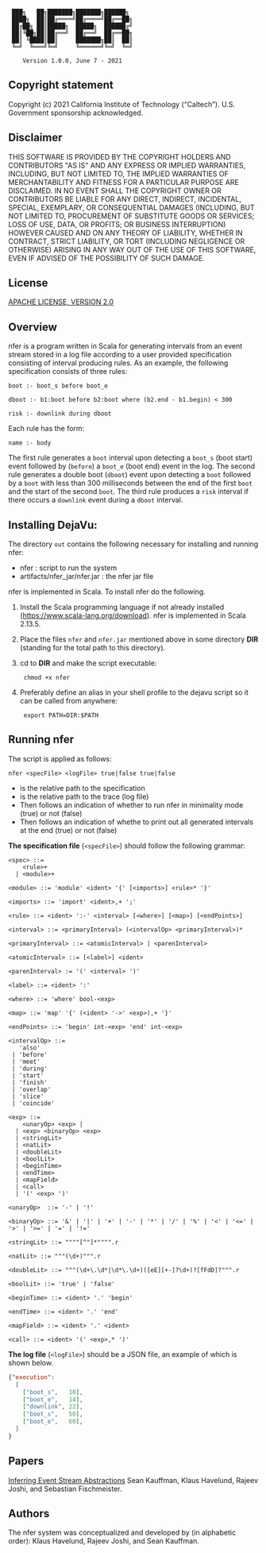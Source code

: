 

     ███╗   ██╗███████╗███████╗██████╗
     ████╗  ██║██╔════╝██╔════╝██╔══██╗
     ██╔██╗ ██║█████╗  █████╗  ██████╔╝
     ██║╚██╗██║██╔══╝  ██╔══╝  ██╔══██╗
     ██║ ╚████║██║     ███████╗██║  ██║
     ╚═╝  ╚═══╝╚═╝     ╚══════╝╚═╝  ╚═╝

        Version 1.0.0, June 7 - 2021

## Copyright statement

Copyright (c) 2021 California Institute of Technology (“Caltech”). U.S. Government sponsorship acknowledged.

## Disclaimer

THIS SOFTWARE IS PROVIDED BY THE COPYRIGHT HOLDERS AND CONTRIBUTORS "AS IS" AND ANY EXPRESS OR IMPLIED WARRANTIES, INCLUDING, BUT NOT LIMITED TO, THE IMPLIED WARRANTIES OF MERCHANTABILITY AND FITNESS FOR A PARTICULAR PURPOSE ARE DISCLAIMED. IN NO EVENT SHALL THE COPYRIGHT OWNER OR CONTRIBUTORS BE LIABLE FOR ANY DIRECT, INDIRECT, INCIDENTAL, SPECIAL, EXEMPLARY, OR CONSEQUENTIAL DAMAGES (INCLUDING, BUT NOT LIMITED TO, PROCUREMENT OF SUBSTITUTE GOODS OR SERVICES; LOSS OF USE, DATA, OR PROFITS; OR BUSINESS INTERRUPTION) HOWEVER CAUSED AND ON ANY THEORY OF LIABILITY, WHETHER IN CONTRACT, STRICT LIABILITY, OR TORT (INCLUDING NEGLIGENCE OR OTHERWISE) ARISING IN ANY WAY OUT OF THE USE OF THIS SOFTWARE, EVEN IF ADVISED OF THE POSSIBILITY OF SUCH DAMAGE.

## License

[APACHE LICENSE, VERSION 2.0](https://www.apache.org/licenses/LICENSE-2.0.txt)

## Overview

nfer is a program written in Scala for generating intervals from an event stream stored in a log file according to a user provided specification consisting of interval producing rules. As an example, the following specification consists of 
three rules:

```
boot :- boot_s before boot_e

dboot :- b1:boot before b2:boot where (b2.end - b1.begin) < 300

risk :- downlink during dboot
```

Each rule has the form:

```
name :- body
```

The first rule generates a `boot` interval upon detecting a `boot_s` (boot start) event followed by (`before`) a `boot_e` (boot end) event
in the log. The second rule generates a double boot (`dboot`) event upon detecting a `boot` followed by a `boot`
with less than 300 milliseconds between the end of the first `boot` and the start of the second `boot`.
The third rule produces a `risk` interval if there occurs a `downlink` event during a `dboot` interval.

## Installing DejaVu:

The directory ``out`` contains the following necessary for installing and running nfer:

* nfer                         : script to run the system
* artifacts/nfer_jar/nfer.jar  : the nfer jar file

nfer is implemented in Scala. To install nfer do the following.

1. Install the Scala programming language if not already installed (https://www.scala-lang.org/download). nfer is implemented in Scala 2.13.5.
2. Place the files ``nfer`` and ``nfer.jar`` mentioned above in some directory **DIR** (standing for the total path to this directory).
3. cd to  **DIR** and make the script executable:

        chmod +x nfer

4. Preferably define an alias in your shell profile to the dejavu script so it can be called from anywhere:

        export PATH=DIR:$PATH

## Running nfer

The script is applied as follows:

    nfer <specFile> <logFile> true|false true|false

- <specFile> is the relative path to the specification
- <traceFile> is the relative path to the trace (log file)
- Then follows an indication of whether to run nfer in minimality mode (true) or not (false)
- Then follows an indication of whethe to print out all generated intervals at the end (true) or not (false)


**The specification file** (``<specFile>``) should follow the following grammar:

```
<spec> ::= 
    <rule>+ 
  | <module>+

<module> ::= 'module' <ident> '{' [<imports>] <rule>* '}'

<imports> ::= 'import' <ident>,+ ';'

<rule> ::= <ident> ':-' <interval> [<where>] [<map>] [<endPoints>]

<interval> ::= <primaryInterval> (<intervalOp> <primaryInterval>)*

<primaryInterval> ::= <atomicInterval> | <parenInterval>

<atomicInterval> ::= [<label>] <ident>

<parenInterval> := '(' <interval> ')'

<label> ::= <ident> ':'

<where> ::= 'where' bool-<exp>

<map> ::= 'map' '{' (<ident> '->' <exp>),+ '}'

<endPoints> ::= 'begin' int-<exp> 'end' int-<exp>

<intervalOp> ::= 
   'also' 
 | 'before' 
 | 'meet' 
 | 'during' 
 | 'start' 
 | 'finish' 
 | 'overlap' 
 | 'slice' 
 | 'coincide'

<exp> ::=
    <unaryOp> <exp> |
  | <exp> <binaryOp> <exp>
  | <stringLit>
  | <natLit>
  | <doubleLit>
  | <boolLit>
  | <beginTime>
  | <endTime>
  | <mapField>
  | <call>
  | '(' <exp> ')'

<unaryOp>  ::= '-' | '!'

<binaryOp> ::= '&' | '|' | '+' | '-' | '*' | '/' | '%' | '<' | '<=' | '>' | '>=' | '=' | '!='

<stringLit> ::= """"[^"]*"""".r

<natLit> ::= """(\d+)""".r

<doubleLit> ::= """(\d+\.\d*|\d*\.\d+)([eE][+-]?\d+)?[fFdD]?""".r

<boolLit> ::= 'true' | 'false'

<beginTime> ::= <ident> '.' 'begin'

<endTime> ::= <ident> '.' 'end'

<mapField> ::= <ident> '.' <ident>

<call> ::= <ident> '(' <exp>,* ')'
```

**The log file** (``<logFile>``) should be a JSON file, an example of which is shown below.

```json
{"execution": 
  [ 
    ["boot_s",   10],
    ["boot_e",   14],
    ["downlink", 22],
    ["boot_s",   50],
    ["boot_e",   60],
  ]
}
```

## Papers

[Inferring Event Stream Abstractions](papers/nfer-fmsd-2017.pdf)
Sean Kauffman, Klaus Havelund, Rajeev Joshi, and Sebastian Fischmeister.

## Authors

The nfer system was conceptualized and developed by (in alphabetic order): Klaus Havelund, Rajeev Joshi, and Sean Kauffman.
